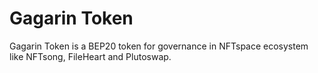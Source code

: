 # Gagarin Token

Gagarin Token is a BEP20 token for governance in NFTspace ecosystem like NFTsong, FileHeart and Plutoswap.
